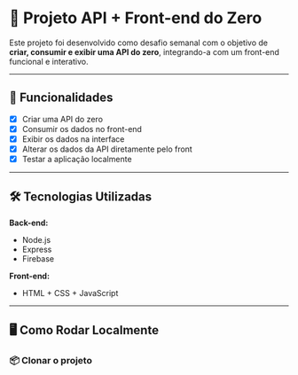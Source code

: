 # 🧩 Projeto API + Front-end do Zero

Este projeto foi desenvolvido como desafio semanal com o objetivo de **criar, consumir e exibir uma API do zero**, integrando-a com um front-end funcional e interativo.

---

## 🚀 Funcionalidades

- [x] Criar uma API do zero
- [x] Consumir os dados no front-end
- [x] Exibir os dados na interface
- [x] Alterar os dados da API diretamente pelo front
- [x] Testar a aplicação localmente

---

## 🛠️ Tecnologias Utilizadas

**Back-end:**
- Node.js
- Express
- Firebase

**Front-end:**
- HTML + CSS + JavaScript

---

## 🖥️ Como Rodar Localmente

### 📦 Clonar o projeto

